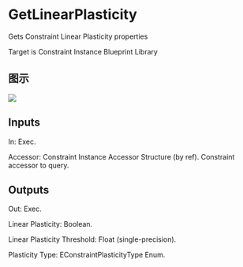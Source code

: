 # GetLinearPlasticity

Gets Constraint Linear Plasticity properties

Target is Constraint Instance Blueprint Library

## 图示

![]($-20221218-20265501.png)

## Inputs

In: Exec.

Accessor: Constraint Instance Accessor Structure (by ref). Constraint accessor to query.  

## Outputs

Out: Exec.

Linear Plasticity: Boolean.

Linear Plasticity Threshold: Float (single-precision).

Plasticity Type: EConstraintPlasticityType Enum.

